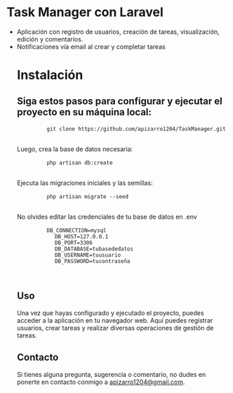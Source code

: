    <h1>Task Manager con Laravel</h1>
    <ul>
        <li>Aplicación con registro de usuarios, creación de tareas, visualización, edición y comentarios.</li>
        <li>Notificaciones vía email al crear y completar tareas</li>
        <h1>Instalación</h1>
    <h2>Siga estos pasos para configurar y ejecutar el proyecto en su máquina local:</h2>
    <pre>
        <code>git clone https://github.com/apizarro1204/TaskManager.git</code>
    </pre>
    <p>Luego, crea la base de datos necesaria:</p>
    <pre>
        <code>php artisan db:create</code>
    </pre>
    <p>Ejecuta las migraciones iniciales y las semillas:</p>
    <pre>
        <code>php artisan migrate --seed</code>
    </pre>
    <p>No olvides editar las credenciales de tu base de datos en .env</p>
    <pre>
        <code>DB_CONNECTION=mysql
            DB_HOST=127.0.0.1
            DB_PORT=3306
            DB_DATABASE=tubasededatos
            DB_USERNAME=tuusuario
            DB_PASSWORD=tucontraseña
        </code>
    </pre>
    <h2>Uso</h2>
    <p>Una vez que hayas configurado y ejecutado el proyecto, puedes acceder a la aplicación en tu navegador web. Aquí puedes registrar usuarios, crear tareas y realizar diversas operaciones de gestión de tareas.</p>
    <h2>Contacto</h2>
    <p>Si tienes alguna pregunta, sugerencia o comentario, no dudes en ponerte en contacto conmigo a <a href="mailto:apizarro1204@gmail.com">apizarro1204@gmail.com</a>.</p>
    </ul>
